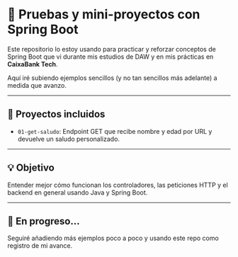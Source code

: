 # 🧪 Pruebas y mini-proyectos con Spring Boot

Este repositorio lo estoy usando para practicar y reforzar conceptos de Spring Boot que vi durante mis estudios de DAW y en mis prácticas en **CaixaBank Tech**.

Aquí iré subiendo ejemplos sencillos (y no tan sencillos más adelante) a medida que avanzo.

---

## 📝 Proyectos incluidos

- `01-get-saludo`: Endpoint GET que recibe nombre y edad por URL y devuelve un saludo personalizado.

---

## 💡 Objetivo

Entender mejor cómo funcionan los controladores, las peticiones HTTP y el backend en general usando Java y Spring Boot.

---

## 🚧 En progreso...

Seguiré añadiendo más ejemplos poco a poco y usando este repo como registro de mi avance.

